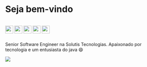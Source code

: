 # Seja bem-vindo

<div style="display: inline_block"><br>
<img src="https://cdn.jsdelivr.net/gh/devicons/devicon/icons/java/java-original.svg"  height="25" widht="25"/>
<img src="https://cdn.jsdelivr.net/gh/devicons/devicon/icons/spring/spring-original.svg" height="25" widht="25"/>
<img src="https://cdn.jsdelivr.net/gh/devicons/devicon/icons/html5/html5-original.svg" height="25" widht="25"/>
<img src="https://cdn.jsdelivr.net/gh/devicons/devicon/icons/git/git-original.svg" height="25" widht="25"/>
<img src="https://cdn.jsdelivr.net/gh/devicons/devicon/icons/angularjs/angularjs-original.svg" height="25" widht="25"/>
</div>

###

Senior Software Engineer na Solutis Tecnologias. Apaixonado por tecnologia e um entusiasta do java 😄
<br>

<a href="https://www.linkedin.com/in/matheuspieropan/"><img src="https://img.shields.io/badge/LinkedIn-0077B5?style=for-the-badge&logo=linkedin&logoColor=white"/></a>
